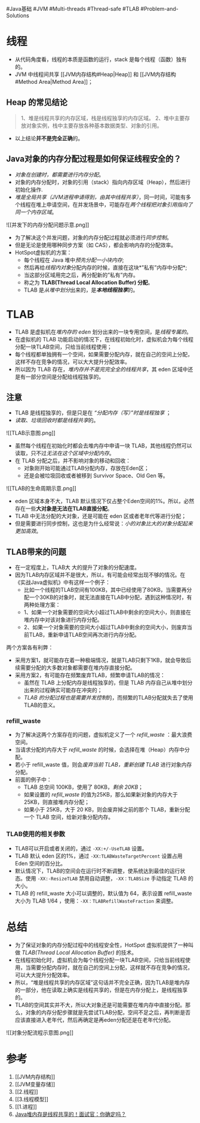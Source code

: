 #Java基础 #JVM #Multi-threads #Thread-safe #TLAB  #Problem-and-Solutions 

# 线程
- 从代码角度看，线程的本质是函数的运行，stack 是每个线程（函数）独有的。
- JVM 中线程间共享 [[JVM内存结构#Heap|Heap]] 和 [[JVM内存结构#Method Area|Method Area]]；

## Heap 的常见结论
>1、堆是线程共享的内存区域，栈是线程独享的内存区域。
>2、堆中主要存放对象实例，栈中主要存放各种基本数据类型、对象的引用。
- 以上结论**并不是完全正确**的。


## Java对象的内存分配过程是如何保证线程安全的？
- *对象在创建时，都需要进行内存分配*。
- 对象的内存分配时，对象的引用（stack）指向内存区域（Heap），然后进行初始化操作.
- *堆是全局共享（JVM进程申请得到，由其中线程共享）*，同一时间，可能有多个线程在堆上申请空间，在并发场景中，可能存在*两个线程把对象引用指向了同一个内存区域*。

![[并发下的内存分配问题示意.png]]
- 为了解决这个并发问题，对象的内存分配过程就必须进行*同步控制*。
- 但是无论是使用哪种同步方案（如 CAS），都会影响内存的分配效率。
- HotSpot虚拟机的方案：
	- 每个线程在 Java 堆中*预先分配一小块内存*;
	- 然后再给*线程内对象*分配内存的时候，直接在这块*”私有”内存中分配*;
	- 当这部分区域用完之后，再分配新的”私有”内存。
	- 称之为 **TLAB(Thread Local Allocation Buffer) 分配**。
	- TLAB 是*从堆中划分*出来的，是***本地线程独享***的。


# TLAB
- TLAB 是虚拟机在*堆内存的 eden* 划分出来的一块专用空间，是*线程专属的*。
- 在虚拟机的 TLAB 功能启动的情况下，在线程初始化时，虚拟机会为每个线程分配一块TLAB空间，只给当前线程使用；
- 每个线程都单独拥有一个空间，如果需要分配内存，就在自己的空间上分配，这样不存在竞争的情况，可以大大提升分配效率。
- 所以因为 TLAB 存在，*堆内存并不是完完全全的线程共享*，其 eden 区域中还是有一部分空间是分配给线程独享的。

## 注意
- TLAB 是线程独享的，但是只是在 *“分配内存（写）”时是线程独享* ；
- *读取、垃圾回收时都是线程共享*的。

![[TLAB示意图.png]]
- 虽然每个线程在初始化时都会去堆内存中申请一块 TLAB，其他线程仍然可以读取，只不过*无法在这个区域中分配内存*。
- 在 TLAB 分配之后，并不影响对象的移动和回收：
	- 对象刚开始可能通过TLAB分配内存，存放在Eden区；
	- 还是会被垃圾回收或者被移到 Survivor Space、Old Gen 等。

![[TLAB的生命周期示意.png]]

- eden 区域本身不大，TLAB 默认情况下仅占整个Eden空间的1%。所以，必然存在一些**大对象是无法在TLAB直接分配**。
- TLAB 中无法分配的大对象，还是可能在 eden 区或者老年代等进行分配；
- 但是需要进行同步控制，这也是为什么经常说：*小的对象比大的对象分配起来更加高效*。

## TLAB带来的问题

- 在一定程度上，TLAB大 大的提升了对象的分配速度。
- 因为TLAB内存区域并不是很大，所以，有可能会经常出现不够的情况。在《实战Java虚拟机》中有这样一个例子：
	- 比如一个线程的TLAB空间有100KB，其中已经使用了80KB，当需要再分配一个30KB的对象时，就无法直接在TLAB中分配，遇到这种情况时，有两种处理方案：
	- 1、如果一个对象需要的空间大小超过TLAB中剩余的空间大小，则直接在堆内存中对该对象进行内存分配。
	- 2、如果一个对象需要的空间大小超过TLAB中剩余的空间大小，则废弃当前TLAB，重新申请TLAB空间再次进行内存分配。

两个方案各有利弊：
- 采用方案1，就可能存在着一种极端情况，就是TLAB只剩下1KB，就会导致后续需要分配的大多数对象都需要在堆内存直接分配。
- 采用方案2，有可能存在频繁废弃TLAB，频繁申请TLAB的情况：
	- 虽然在 TLAB 上分配内存是线程独享的，但是 TLAB 内存自己从堆中划分出来的过程确实可能存在冲突的；
	- *TLAB 的分配过程也是需要并发控制*的，而频繁的TLAB分配就失去了使用TLAB的意义。

### refill_waste
- 为了解决这两个方案存在的问题，虚拟机定义了一个 *refill_waste* ：最大浪费空间。
- 当请求分配的内存大于 *refill_waste* 的时候，会选择在堆（Heap）内存中分配。
- 若小于 refill_waste 值，则会*废弃当前 TLAB，重新创建 TLAB* 进行对象内存分配。
- 前面的例子中：
	- TLAB 总空间 100KB，使用了 80KB，*剩余 20KB*；
	- 如果设置的 *refill_waste* 的值为25KB，那么如果新对象的内存大于 25KB，则直接堆内存分配；
	- 如果小于 25KB，大于 20 KB，则会废弃掉之前的那个 TLAB，重新分配一个 TLAB 空间，给新对象分配内存。

### TLAB使用的相关参数

- TLAB可以开启或者关闭的，通过 `-XX:+/-UseTLAB` 设置。
- TLAB 默认 eden 区的1%，通过 `-XX:TLABWasteTargetPercent` 设置占用 Eden 空间的百分比。
- 默认情况下，TLAB的空间会在运行时不断调整，使系统达到最佳的运行状态。使用 `-XX:-ResizeTLAB` 禁用自动调整，`-XX：TLABSize` 手动指定 TLAB 的大小。
- TLAB 的 refill_waste 大小可以调整的，默认值为 64，表示设置 refill_waste 大小为 TLAB 1/64 ，使用：`-XX：TLABRefillWasteFraction` 来调整。

# 总结
- 为了保证对象的内存分配过程中的线程安全性，HotSpot 虚拟机提供了一种叫做 *TLAB(Thread Local Allocation Buffer)* 的技术。
- 在线程初始化时，虚拟机会为每个线程分配一块TLAB空间，只给当前线程使用，当需要分配内存时，就在自己的空间上分配，这样就不存在竞争的情况，可以大大提升分配效率。
- 所以，“堆是线程共享的内存区域”这句话并不完全正确，因为TLAB是堆内存的一部分，他在读取上确实是线程共享的，但是在内存分配上，是线程独享的。
- TLAB的空间其实并不大，所以大对象还是可能需要在堆内存中直接分配。那么，对象的内存分配步骤就是先尝试TLAB分配，空间不足之后，再判断是否应该直接进入老年代，然后再确定是再eden分配还是在老年代分配。


![[对象分配流程示意图.png]]

# 参考
1. [[JVM内存结构]]
2. [[JVM变量存储]]
3. [[2.线程]]
4. [[3.线程模型]]
5. [[1.进程]]
6. [Java堆内存是线程共享的！面试官：你确定吗？](https://cloud.tencent.com/developer/article/1597475)